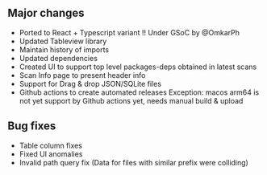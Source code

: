 ## Major changes
- Ported to React + Typescript variant !!
  Under GSoC by @OmkarPh 
- Updated Tableview library
- Maintain history of imports
- Updated dependencies
- Created UI to support top level packages-deps obtained in latest scans
- Scan Info page to present header info
- Support for Drag & drop JSON/SQLite files
- Github actions to create automated releases
  Exception: macos arm64 is not yet support by Github actions yet, needs manual build & upload

## Bug fixes
- Table column fixes
- Fixed UI anomalies
- Invalid path query fix (Data for files with similar prefix were colliding)